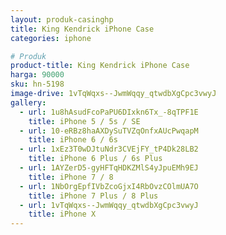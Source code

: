 ```yaml
---
layout: produk-casinghp
title: King Kendrick iPhone Case
categories: iphone

# Produk
product-title: King Kendrick iPhone Case
harga: 90000
sku: hn-5198
image-drive: 1vTqWqxs--JwmWqqy_qtwdbXgCpc3vwyJ
gallery:
  - url: 1u8hAsudFcoPaPU6DIxkn6Tx_-8qTPF1E
    title: iPhone 5 / 5s / SE
  - url: 10-eRBz8haAXDySuTVZqOnfxAUcPwqapM
    title: iPhone 6 / 6s
  - url: 1xEz3T0wDJtuNdr3CVEjFY_tP4Dk28LB2
    title: iPhone 6 Plus / 6s Plus
  - url: 1AYZerD5-gyHFTqHDKZMlS4yJpuEMh9EJ
    title: iPhone 7 / 8
  - url: 1NbOrgEpfIVbZcoGjxI4RbOvzCOlmUA7O
    title: iPhone 7 Plus / 8 Plus
  - url: 1vTqWqxs--JwmWqqy_qtwdbXgCpc3vwyJ
    title: iPhone X
---
```

